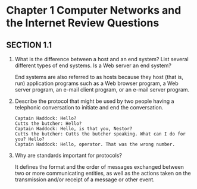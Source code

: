 # Chapter 1 Computer Networks and the Internet Review Questions

## SECTION 1.1

1. What is the difference between a host and an end system? List several different types of end systems. Is a Web server an end system?

    End systems are also referred to as hosts because they host (that is, run) application programs such as a Web browser program, a Web server program, an e-mail client program, or an e-mail server program.

2. Describe the protocol that might be used by two people having a telephonic conversation to initiate and end the conversation.

    ```
    Captain Haddock: Hello?
    Cutts the butcher: Hello?
    Captain Haddock: Hello, is that you, Nestor?
    Cutts the butcher: Cutts the butcher speaking. What can I do for you? Hello?
    Captain Haddock: Hello, operator. That was the wrong number.
    ```

3. Why are standards important for protocols?

    It defines the format and the order of messages exchanged between two or more communicating entities, as well as the actions taken on the transmission and/or receipt of a message or other event.
